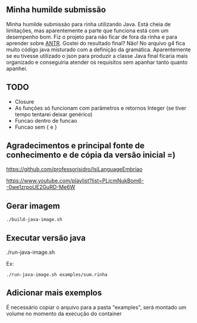 ## Minha humilde submissão

Minha humilde submissão para rinha utilizando Java. Está cheia de limitações, mas aparentemente a parte que funciona está com um desempenho bom. Fiz o projeto para não ficar de fora da rinha e para aprender sobre [ANTR](https://www.antlr.org/). Gostei do resultado final? Não! No arquivo g4 fica muito código java misturado com a definição da gramática. Aparentemente se eu tivesse utilizado o json para produzir a classe Java final ficaria mais organizado e conseguiria atender os requisitos sem apanhar tanto quanto apanhei.

## TODO

- Closure
- As funções só funcionam com parâmetros e retornos Integer (se tiver tempo tentarei deixar genérico)
- Funcao dentro de funcao
- Funcao sem { e }

## Agradecimentos e principal fonte de conhecimento e de cópia da versão inicial =)

https://github.com/professorisidro/IsiLanguageEmbriao

https://www.youtube.com/playlist?list=PLjcmNukBom6--0we1zrpoUE2GuRD-Me6W


## Gerar imagem

```
./build-java-image.sh
```

## Executar versão java

./run-java-image.sh <FILE>


Ex:

```
./run-java-image.sh examples/sum.rinha

```

## Adicionar mais exemplos

É necessário copiar o arquivo para a pasta "examples", será montado um volume no momento da execução do container


